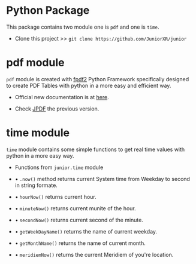 # Python Package
This package contains two module one is `pdf` and one is `time`.

- Clone this project >> `git clone https://github.com/JuniorXR/junior`

# pdf module
`pdf` module is created with <a href="https://py-pdf.github.io/fpdf2/index.html">fpdf2</a> Python Framework specifically designed to create PDF Tables with python in a more easy and efficient way.

- Official new documentation is at <a href="https://github.com/JuniorXR/junior/blob/main/pdf/README.md">here</a>.

- Check <a href="https://github.com/JuniorXR/JPDF">JPDF</a> the previous version.

# time module

`time` module contains some simple functions to get real time values with python in a more easy way.

- Functions from `junior.time` module 
- • `.now()` method returns current System time from Weekday to second in string formate.
- • `hourNow()` returns current hour.
- • `minuteNow()` returns current munite of the hour.
- • `secondNow()` returns current second of the minute.

- • `getWeekDayName()` returns the name of current weekday.
- • `getMonthName()` returns the name of current month.
- • `meridiemNow()` returns the current Meridiem of you're location.
